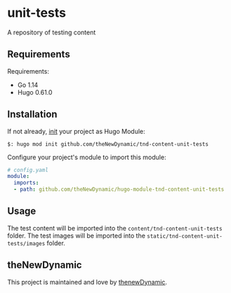 # unit-tests
A repository of testing content

## Requirements

Requirements:
- Go 1.14
- Hugo 0.61.0


## Installation

If not already, [init](https://gohugo.io/hugo-modules/use-modules/#initialize-a-new-module) your project as Hugo Module:

```
$: hugo mod init github.com/theNewDynamic/tnd-content-unit-tests
```

Configure your project's module to import this module:

```yaml
# config.yaml
module:
  imports:
  - path: github.com/theNewDynamic/hugo-module-tnd-content-unit-tests
```

## Usage
The test content will be imported into the `content/tnd-content-unit-tests` folder. The test images will be imported into the `static/tnd-content-unit-tests/images` folder.

## theNewDynamic

This project is maintained and love by [thenewDynamic](https://www.thenewdynamic.com).